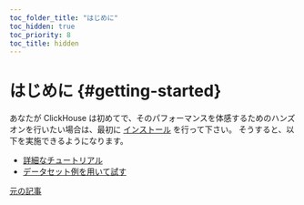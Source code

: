 ```yaml
---
toc_folder_title: "はじめに"
toc_hidden: true
toc_priority: 8
toc_title: hidden
---
```


# はじめに {#getting-started}

あなたが ClickHouse は初めてで、そのパフォーマンスを体感するためのハンズオンを行いたい場合は、最初に [インストール](../getting-started/install.md) を行って下さい。
そうすると、以下を実施できるようになります。

-   [詳細なチュートリアル](../getting-started/tutorial.md)
-   [データセット例を用いて試す](../getting-started/example-datasets/ontime.md)

[元の記事](https://clickhouse.tech/docs/en/getting_started/) <!--hide-->

